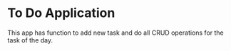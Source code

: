 # To Do Application

This app has function to add new task and do all CRUD operations for the task of the day. 


